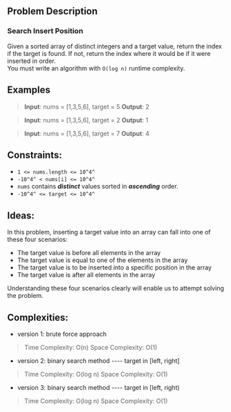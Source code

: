 ## Problem Description

### Search Insert Position

Given a sorted array of distinct integers and a target value, return the index if the target is found. If not, return the index where it would be if it were inserted in order.  
You must write an algorithm with `O(log n)` runtime complexity.  


## Examples

>**Input**: nums = [1,3,5,6], target = 5
>**Output**: 2

>**Input**: nums = [1,3,5,6], target = 2
>**Output**: 1

>**Input**: nums = [1,3,5,6], target = 7
>**Output**: 4


## Constraints:

- `1 <= nums.length <= 10^4^`
- `-10^4^ < nums[i] <= 10^4^`
- `nums` contains ***distinct*** values sorted in ***ascending*** order.
- `-10^4^ <= target <= 10^4^`


## Ideas:

In this problem, inserting a target value into an array can fall into one of these four scenarios:

- The target value is before all elements in the array
- The target value is equal to one of the elements in the array
- The target value is to be inserted into a specific position in the array
- The target value is after all elements in the array

Understanding these four scenarios clearly will enable us to attempt solving the problem.


## Complexities:

- version 1: brute force approach
>Time Complexity: O(n)
>Space Complexity: O(1)

- version 2: binary search method ---- target in [left, right]
>Time Complexity: O(log n)
>Space Complexity: O(1)

- version 3: binary search method ---- target in [left, right)
>Time Complexity: O(log n)
>Space Complexity: O(1)
